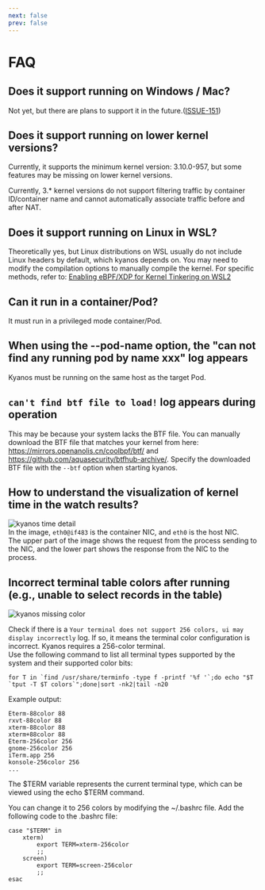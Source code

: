 ```yaml
---
next: false
prev: false
---
```


# FAQ

## Does it support running on Windows / Mac?
Not yet, but there are plans to support it in the future.([ISSUE-151](https://github.com/hengyoush/kyanos/issues/151))

## Does it support running on lower kernel versions?
Currently, it supports the minimum kernel version: 3.10.0-957, but some features may be missing on lower kernel versions.

Currently, 3.* kernel versions do not support filtering traffic by container ID/container name and cannot automatically associate traffic before and after NAT.

## Does it support running on Linux in WSL?
Theoretically yes, but Linux distributions on WSL usually do not include Linux headers by default, which kyanos depends on. You may need to modify the compilation options to manually compile the kernel. For specific methods, refer to: [Enabling eBPF/XDP for Kernel Tinkering on WSL2](https://dev.to/wiresurfer/unleash-the-forbidden-enabling-ebpfxdp-for-kernel-tinkering-on-wsl2-43fj)

## Can it run in a container/Pod?
It must run in a privileged mode container/Pod.

## When using the --pod-name option, the "can not find any running pod by name xxx" log appears
Kyanos must be running on the same host as the target Pod.

## `can't find btf file to load!` log appears during operation
This may be because your system lacks the BTF file. You can manually download the BTF file that matches your kernel from here: https://mirrors.openanolis.cn/coolbpf/btf/ and https://github.com/aquasecurity/btfhub-archive/. Specify the downloaded BTF file with the `--btf` option when starting kyanos.

## How to understand the visualization of kernel time in the watch results?
![kyanos time detail](/timedetail.jpg)   
In the image, `eth0@if483` is the container NIC, and `eth0` is the host NIC.  
The upper part of the image shows the request from the process sending to the NIC, and the lower part shows the response from the NIC to the process.

## Incorrect terminal table colors after running (e.g., unable to select records in the table)

![kyanos missing color](/missing-color.png) 

Check if there is a `Your terminal does not support 256 colors, ui may display incorrectly` log. If so, it means the terminal color configuration is incorrect. Kyanos requires a 256-color terminal.    
Use the following command to list all terminal types supported by the system and their supported color bits:
```shell
for T in `find /usr/share/terminfo -type f -printf '%f '`;do echo "$T `tput -T $T colors`";done|sort -nk2|tail -n20
```

Example output:
```shell
Eterm-88color 88
rxvt-88color 88
xterm-88color 88
xterm+88color 88
Eterm-256color 256
gnome-256color 256
iTerm.app 256
konsole-256color 256
...
```
The $TERM variable represents the current terminal type, which can be viewed using the echo $TERM command.

You can change it to 256 colors by modifying the ~/.bashrc file. Add the following code to the .bashrc file:
```shell
case "$TERM" in
    xterm)
        export TERM=xterm-256color
        ;;
    screen)
        export TERM=screen-256color
        ;;
esac
```
